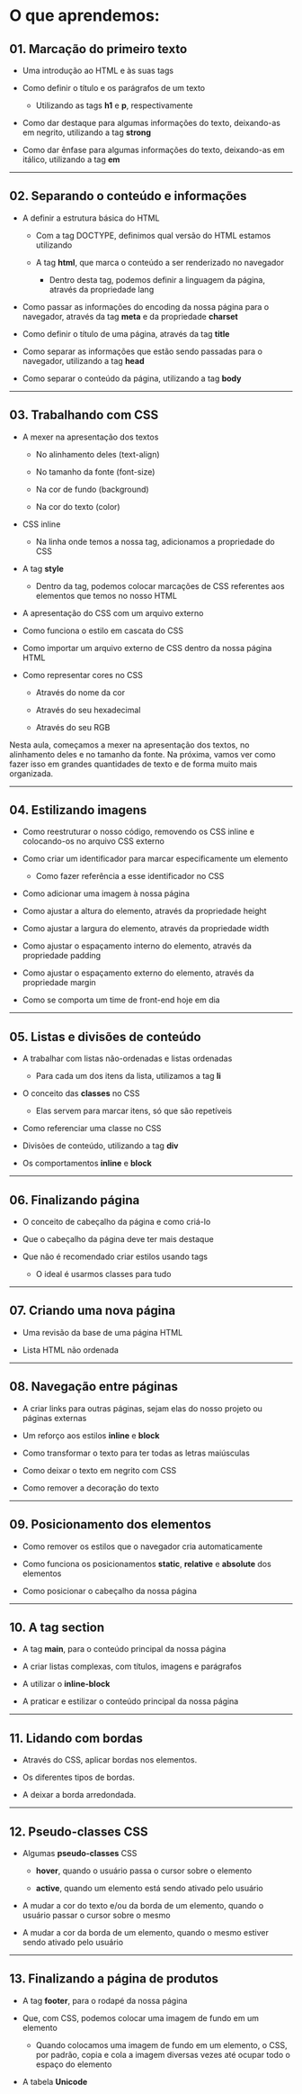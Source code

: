 # O que aprendemos:

## 01. Marcação do primeiro texto

- Uma introdução ao HTML e às suas tags

- Como definir o título e os parágrafos de um texto

  - Utilizando as tags **h1** e **p**, respectivamente

- Como dar destaque para algumas informações do texto, deixando-as em negrito, utilizando a tag **strong**

- Como dar ênfase para algumas informações do texto, deixando-as em itálico, utilizando a tag **em**

- - -

## 02. Separando o conteúdo e informações

- A definir a estrutura básica do HTML

  - Com a tag DOCTYPE, definimos qual versão do HTML estamos utilizando

  - A tag **html**, que marca o conteúdo a ser renderizado no navegador

    - Dentro desta tag, podemos definir a linguagem da página, através da propriedade lang

- Como passar as informações do encoding da nossa página para o navegador, através da tag **meta** e da propriedade **charset**

- Como definir o título de uma página, através da tag **title**

- Como separar as informações que estão sendo passadas para o navegador, utilizando a tag **head**

- Como separar o conteúdo da página, utilizando a tag **body**

- - -

## 03. Trabalhando com CSS

- A mexer na apresentação dos textos

  - No alinhamento deles (text-align)

  - No tamanho da fonte (font-size)

  - Na cor de fundo (background)

  - Na cor do texto (color)

- CSS inline
  - Na linha onde temos a nossa tag, adicionamos a propriedade do CSS

- A tag **style**

  - Dentro da tag, podemos colocar marcações de CSS referentes aos elementos que temos no nosso HTML

- A apresentação do CSS com um arquivo externo

- Como funciona o estilo em cascata do CSS

- Como importar um arquivo externo de CSS dentro da nossa página HTML

- Como representar cores no CSS

  - Através do nome da cor

  - Através do seu hexadecimal

  - Através do seu RGB

Nesta aula, começamos a mexer na apresentação dos textos, no alinhamento deles e no tamanho da fonte. Na próxima, vamos ver como fazer isso em grandes quantidades de texto e de forma muito mais organizada.

- - -

## 04. Estilizando imagens

- Como reestruturar o nosso código, removendo os CSS inline e colocando-os no arquivo CSS externo

- Como criar um identificador para marcar especificamente um elemento
  
  - Como fazer referência a esse identificador no CSS

- Como adicionar uma imagem à nossa página

- Como ajustar a altura do elemento, através da propriedade height

- Como ajustar a largura do elemento, através da propriedade width

- Como ajustar o espaçamento interno do elemento, através da propriedade padding

- Como ajustar o espaçamento externo do elemento, através da propriedade margin

- Como se comporta um time de front-end hoje em dia

- - -

## 05. Listas e divisões de conteúdo

- A trabalhar com listas não-ordenadas e listas ordenadas

  - Para cada um dos itens da lista, utilizamos a tag **li**

- O conceito das **classes** no CSS

  - Elas servem para marcar itens, só que são repetíveis

- Como referenciar uma classe no CSS

- Divisões de conteúdo, utilizando a tag **div**

- Os comportamentos **inline** e **block**

- - -

## 06. Finalizando página

- O conceito de cabeçalho da página e como criá-lo

- Que o cabeçalho da página deve ter mais destaque

- Que não é recomendado criar estilos usando tags

  - O ideal é usarmos classes para tudo

- - -

## 07. Criando uma nova página

- Uma revisão da base de uma página HTML

- Lista HTML não ordenada

- - -

## 08. Navegação entre páginas

- A criar links para outras páginas, sejam elas do nosso projeto ou páginas externas

- Um reforço aos estilos **inline** e **block**

- Como transformar o texto para ter todas as letras maiúsculas

- Como deixar o texto em negrito com CSS

- Como remover a decoração do texto

- - -

## 09. Posicionamento dos elementos

- Como remover os estilos que o navegador cria automaticamente

- Como funciona os posicionamentos **static**, **relative** e **absolute** dos elementos

- Como posicionar o cabeçalho da nossa página

- - -

## 10. A tag section

- A tag **main**, para o conteúdo principal da nossa página

- A criar listas complexas, com títulos, imagens e parágrafos

- A utilizar o **inline-block**

- A praticar e estilizar o conteúdo principal da nossa página

- - -

## 11. Lidando com bordas

- Através do CSS, aplicar bordas nos elementos.

- Os diferentes tipos de bordas.

- A deixar a borda arredondada.

- - -

## 12. Pseudo-classes CSS

- Algumas **pseudo-classes** CSS

  - **hover**, quando o usuário passa o cursor sobre o elemento

  - **active**, quando um elemento está sendo ativado pelo usuário

- A mudar a cor do texto e/ou da borda de um elemento, quando o usuário passar o cursor sobre o mesmo

- A mudar a cor da borda de um elemento, quando o mesmo estiver sendo ativado pelo usuário

- - -

## 13. Finalizando a página de produtos

- A tag **footer**, para o rodapé da nossa página

- Que, com CSS, podemos colocar uma imagem de fundo em um elemento

  - Quando colocamos uma imagem de fundo em um elemento, o CSS, por padrão, copia e cola a imagem diversas vezes até ocupar todo o espaço do elemento

- A tabela **Unicode**